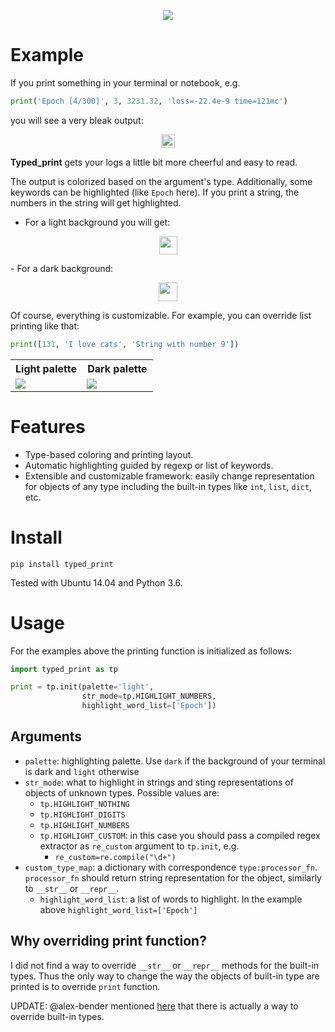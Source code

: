<p align="center">
  <img src="https://raw.githubusercontent.com/DmitryUlyanov/dmitryulyanov.github.io/master/assets/typed_print/tp_logo.png">
</p>

# Example
If you print something in your terminal or notebook, e.g.
```python
print('Epoch [4/300]', 3, 3231.32, 'loss=-22.4e-9 time=121mc')
```
you will see a very bleak output:
<p align="center">
  <img height=22 src="https://raw.githubusercontent.com/DmitryUlyanov/dmitryulyanov.github.io/master/assets/typed_print/args_no_color.png">
</p>

**Typed_print** gets your logs a little bit more cheerful and easy to read. 

The output is colorized based on the argument's type. Additionally, some keywords can be highlighted (like `Epoch` here). If you print a string, the numbers in the string will get highlighted.

- For a light background you will get:
<p align="center">
  <img height=29  src="https://raw.githubusercontent.com/DmitryUlyanov/dmitryulyanov.github.io/master/assets/typed_print/args_light.png">
</p>
- For a dark background:
<p align="center">
<img height=30  src="https://raw.githubusercontent.com/DmitryUlyanov/dmitryulyanov.github.io/master/assets/typed_print/args_dark.png"/>
</p>



Of course, everything is customizable. For example, you can override list printing like that:
```python
print([131, 'I love cats', 'String with number 9'])
```
<table style="border-width:0px; width:100%">
  <th>Light palette</th>
  <th>Dark palette</th>
  <tr>
    <td width=50%><img src="https://raw.githubusercontent.com/DmitryUlyanov/dmitryulyanov.github.io/master/assets/typed_print/list_light.png"/></td>
    <td width=50%><img src="https://raw.githubusercontent.com/DmitryUlyanov/dmitryulyanov.github.io/master/assets/typed_print/list_dark.png"/></td>
  </tr>
</table>


# Features

- Type-based coloring and printing layout.
- Automatic highlighting guided by regexp or list of keywords.
- Extensible and customizable framework: easily change representation for objects of any type including the built-in types like `int`, `list`, `dict`, etc.

# Install

```
pip install typed_print
```

Tested with Ubuntu 14.04 and Python 3.6.

# Usage

For the examples above the printing function is initialized as follows:
```python
import typed_print as tp

print = tp.init(palette='light', 
                str_mode=tp.HIGHLIGHT_NUMBERS, 
                highlight_word_list=['Epoch'])
```

## Arguments

- `palette`: highlighting palette. Use `dark` if the background of your terminal is dark and `light` otherwise
- `str_mode`: what to highlight in strings and sting representations of objects of unknown types. Possible values are:
  - `tp.HIGHLIGHT_NOTHING`
  - `tp.HIGHLIGHT_DIGITS`
  - `tp.HIGHLIGHT_NUMBERS`
  - `tp.HIGHLIGHT_CUSTOM`: in this case you should pass a compiled regex extractor as `re_custom` argument to `tp.init`, e.g.
    - `re_custom=re.compile("\d+")`
- `custom_type_map`: a dictionary with correspondence `type:processor_fn`. `processor_fn` should return string representation for the object, similarly to `__str__` or `__repr__`.
  - `highlight_word_list`: a list of words to highlight. In the example above `highlight_word_list=['Epoch']`

## Why overriding print function?
 I did not find a way to override `__str__` or `__repr__` methods for the built-in types. Thus the only way to change the way the objects of built-in type are printed is to override `print` function.

UPDATE: @alex-bender mentioned [here](https://github.com/DmitryUlyanov/typed_print/issues/1) that there is actually a way to override built-in types. 
